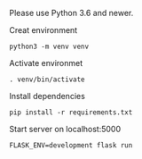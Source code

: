Please use Python 3.6 and newer.
  
Creat environment
```
python3 -m venv venv
```

Activate environmet
```
. venv/bin/activate
```

Install dependencies
```
pip install -r requirements.txt
```

Start server on localhost:5000
```
FLASK_ENV=development flask run          
```


